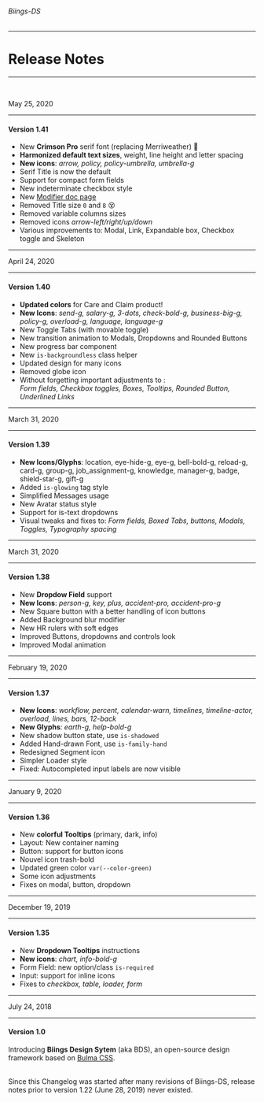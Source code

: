 <h6 class="has-text-grey has-text-weight-medium is-size-5 is-size-6-mobile">Biings-DS</h6>
<hr class="is-thin is-wavy">
<h1 class="title is-family-secondary is-size-2-mobile">Release Notes</h1>
<hr class="is-visible is-size-4"><br>

<span class="subtitle is-6 has-text-info">May 25, 2020</span>
<hr class="is-thin is-wavy">
<h4 class="title is-family-primary">Version 1.41</h4>

<ul class="list">
    <li>New <strong>Crimson Pro</strong> serif font (replacing Merriweather) 🎊</li>
    <li><strong>Harmonized default text sizes</strong>, weight, line height and letter spacing</li>
    <li><strong>New icons</strong>: <i>arrow, policy, policy-umbrella, umbrella-g</i></li>
    <li>Serif Title is now the default</li>
    <li>Support for compact form fields</li>
    <li>New indeterminate checkbox style</li>
    <li>New <a href="#/modifiers" class="is-underlined">Modifier doc page</a></li>
    <li>Removed Title size <code>0</code> and <code>8</code> 😵</li>
    <li>Removed variable columns sizes</li>
    <li>Removed icons <i>arrow-left/right/up/down</i></li>
    <li>Various improvements to: Modal, Link, Expandable box, Checkbox toggle and Skeleton</li>
</ul>

<hr class="is-size-2 is-visible">

<span class="subtitle is-6 has-text-info">April 24, 2020</span>
<hr class="is-thin is-wavy">
<h4 class="title is-family-primary">Version 1.40</h4>

<ul class="list">
    <li><strong>Updated colors</strong> for Care and Claim product!</li>
    <li><strong>New Icons</strong>: <i>send-g, salary-g, 3-dots, check-bold-g, business-big-g, policy-g, overload-g, language, language-g</i></li>
    <li>New Toggle Tabs (with movable toggle)</li>
    <li>New transition animation to Modals, Dropdowns and Rounded Buttons</li>
    <li>New progress bar component</li>
    <li>New <code>is-backgroundless</code> class helper</li>
    <li>Updated design for many icons</li>
    <li>Removed globe icon</li>
    <li>
        Without forgetting important adjustments to :<br><i>Form fields, Checkbox toggles, Boxes, Tooltips, Rounded Button, Underlined Links</i>
    </li>
</ul>

<hr class="is-size-2 is-visible">

<span class="subtitle is-6 has-text-info">March 31, 2020</span>
<hr class="is-thin is-wavy">
<h4 class="title is-family-primary">Version 1.39</h4>

<ul class="list">
    <li><strong>New Icons/Glyphs</strong>: location, eye-hide-g, eye-g, bell-bold-g, reload-g, card-g, group-g, job_assignment-g, knowledge, manager-g, badge, shield-star-g, gift-g</li>
    <li>Added <code>is-glowing</code> tag style</li>
    <li>Simplified Messages usage</li>
    <li>New Avatar status style</li>
    <li>Support for is-text dropdowns</li>
    <li>Visual tweaks and fixes to: <i>Form fields, Boxed Tabs, buttons, Modals, Toggles, Typography spacing</i></li>
</ul>

<hr class="is-size-2 is-visible">

<span class="subtitle is-6 has-text-info">March 31, 2020</span>
<hr class="is-thin is-wavy">
<h4 class="title is-family-primary">Version 1.38</h4>

<ul class="list">
    <li>New <strong>Dropdow Field</strong> support</li>
    <li><strong>New Icons</strong>: <i>person-g, key, plus, accident-pro, accident-pro-g</i></li>
    <li>New Square button with a better handling of icon buttons</li>
    <li>Added Background blur modifier</li>
    <li>New HR rulers with soft edges</li>
    <li>Improved Buttons, dropdowns and controls look</li>
    <li>Improved Modal animation</li>
</ul>


<hr class="is-size-2 is-visible">

<span class="subtitle is-6 has-text-info">February 19, 2020</span>
<hr class="is-thin is-wavy">
<h4 class="title is-family-primary">Version 1.37</h4>

<ul class="list">
    <li><strong>New Icons</strong>: <i>workflow, percent, calendar-warn, timelines, timeline-actor, overload, lines, bars, 12-back</i></li>
    <li><strong>New Glyphs</strong>: <i>earth-g, help-bold-g</i></li>
    <li>New shadow button state, use <code>is-shadowed</code></li>
    <li>Added Hand-drawn Font, use <code>is-family-hand</code></li>
    <li>Redesigned Segment icon</li>
    <li>Simpler Loader style</li>
    <li>Fixed: Autocompleted input labels are now visible</li>
</ul>


<hr class="is-size-2 is-visible">

<span class="subtitle is-6 has-text-info">January 9, 2020</span>
<hr class="is-thin is-wavy">
<h4 class="title is-family-primary">Version 1.36</h4>

<ul class="list">
    <li>New <strong>colorful Tooltips</strong> (primary, dark, info)</li>
    <li>Layout: New container naming</li>
    <li>Button: support for button icons</li>
    <li>Nouvel icon trash-bold</li>
    <li>Updated green color <code>var(--color-green)</code></li>
    <li>Some icon adjustments</li>
    <li>Fixes on modal, button, dropdown</li>
</ul>


<hr class="is-size-2 is-visible">

<span class="subtitle is-6 has-text-info">December 19, 2019</span>
<hr class="is-thin is-wavy">
<h4 class="title is-family-primary">Version 1.35</h4>

<ul class="list">
    <li>New <strong>Dropdown Tooltips</strong> instructions</li>
    <li><strong>New icons</strong>: <i>chart, info-bold-g</i></li>
    <li>Form Field: new option/class <code>is-required</code></li>
    <li>Input: support for inline icons</li>
    <li>Fixes to <i>checkbox, table, loader, form</i></li>
</ul>


<hr class="is-size-2 is-visible">

<span class="subtitle is-6 has-text-info">July 24, 2018</span>
<hr class="is-thin is-wavy">
<h4 class="title is-family-primary">Version 1.0</h4>

Introducing <strong>Biings Design Sytem</strong> (aka BDS), an open-source design framework based on <u>Bulma CSS</u>.

<br>

<div class="message has-background-white-bis is-italic">Since this Changelog was started after many revisions of Biings-DS, release notes prior to version 1.22 (June 28, 2019) never existed.</div>
